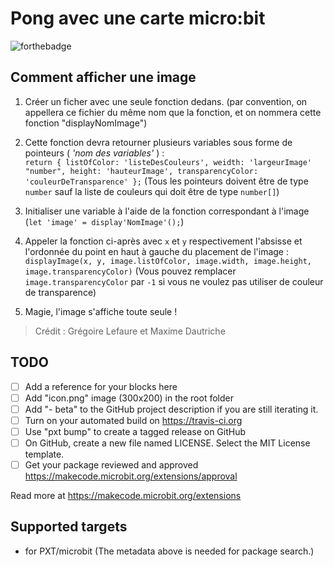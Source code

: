 # Pong avec une carte micro:bit

![forthebadge](http://forthebadge.com/images/badges/built-with-love.svg)


## Comment afficher une image

1. Créer un ficher avec une seule fonction dedans. (par convention, on appellera ce fichier du même nom que la fonction, et on nommera cette fonction "displayNomImage")
2. Cette fonction devra retourner plusieurs variables sous forme de pointeurs ( _'nom des variables'_ ) :      
`return { listOfColor: 'listeDesCouleurs', weidth: 'largeurImage' "number", height: 'hauteurImage', transparencyColor: 'couleurDeTransparence' };` (Tous les pointeurs doivent être de type `number` sauf la liste de couleurs qui doit être de type `number[]`)
3. Initialiser une variable à l'aide de la fonction correspondant à l'image (`let 'image' = display'NomImage'();`)
4. Appeler la fonction ci-après avec `x` et `y` respectivement l'absisse et l'ordonnée du point en haut à gauche du placement de l'image :
`displayImage(x, y, image.listOfColor, image.width, image.height, image.transparencyColor)` (Vous pouvez remplacer `image.transparencyColor` par `-1` si vous ne voulez pas utiliser de couleur de transparence)
 
5. Magie, l'image s'affiche toute seule !

> Crédit : Grégoire Lefaure et Maxime Dautriche


## TODO

- [ ] Add a reference for your blocks here
- [ ] Add "icon.png" image (300x200) in the root folder
- [ ] Add "- beta" to the GitHub project description if you are still iterating it.
- [ ] Turn on your automated build on https://travis-ci.org
- [ ] Use "pxt bump" to create a tagged release on GitHub
- [ ] On GitHub, create a new file named LICENSE. Select the MIT License template.
- [ ] Get your package reviewed and approved https://makecode.microbit.org/extensions/approval

Read more at https://makecode.microbit.org/extensions

## Supported targets

* for PXT/microbit
(The metadata above is needed for package search.)

